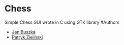 # Chess
Simple Chess GUI wrote in C using GTK library
#Authors
- [Jan Buszka](https://github.com/Tagada14)
- [Patryk Zieliński](https://github.com/zielinsky)
